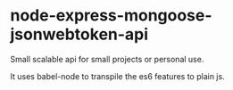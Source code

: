 # node-express-mongoose-jsonwebtoken-api

Small scalable api for small projects or personal use.

It uses babel-node to transpile the es6 features to plain js.
